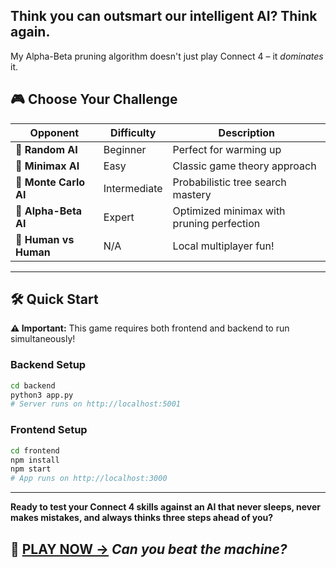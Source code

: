 ## Think you can outsmart our intelligent AI? Think again. 
My Alpha-Beta pruning algorithm doesn't just play Connect 4 – it *dominates* it.

## 🎮 **Choose Your Challenge**

| Opponent | Difficulty | Description |
|----------|------------|-------------|
| 🎲 **Random AI** | Beginner | Perfect for warming up |
| 🤔 **Minimax AI** | Easy | Classic game theory approach |
| 🎯 **Monte Carlo AI** | Intermediate | Probabilistic tree search mastery |
| 🧠 **Alpha-Beta AI** | Expert | Optimized minimax with pruning perfection |
| 👥 **Human vs Human** | N/A | Local multiplayer fun! |

---

## 🛠️ **Quick Start**

**⚠️ Important:** This game requires both frontend and backend to run simultaneously!

### Backend Setup
```bash
cd backend
python3 app.py
# Server runs on http://localhost:5001
```

### Frontend Setup  
```bash
cd frontend
npm install
npm start
# App runs on http://localhost:3000
```

---

**Ready to test your Connect 4 skills against an AI that never sleeps, never makes mistakes, and always thinks three steps ahead of you?**

## 🎯 **[PLAY NOW →](http://localhost:3000)** *Can you beat the machine?*
